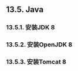 ## 13.5. Java
### 13.5.1. 安装JDK 8






### 13.5.2. 安装OpenJDK 8



### 13.5.3. 安装Tomcat 8










